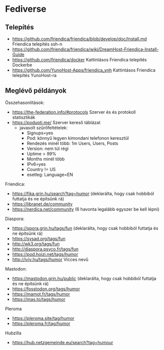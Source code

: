 # Fediverse

## Telepítés

* https://github.com/friendica/friendica/blob/develop/doc/Install.md Friendica telepítés ssh-n
* https://github.com/friendica/friendica/wiki/DreamHost-Friendica-Install-Guide
* https://github.com/friendica/docker Kattintásos Friendica telepítés Dockerbe
* https://github.com/YunoHost-Apps/friendica_ynh Kattintásos Friendica telepítés YunoHost-ra

## Meglévő példányok

Összehasonlítások:

* https://the-federation.info/#protocols Szerver és és protokoll statisztikák
* https://podupti.me/ Szerver kereső táblázat
  * javasolt szűrőfeltételek:
    * Signups=yes
    * Pod: könnyű legyen kimondani telefonon keresztül
    * Rendezés minél több: 1m Users, Users, Posts
    * Version: nem túl régi
    * Uptime > 99%
    * Months minél több
    * IPv6=yes
    * Country != US
    * esetleg: Language=EN

Friendica:

* https://fika.grin.hu/search?tag=humor (deklarálta, hogy csak hobbiból futtatja és ne építsünk rá)
* https://libranet.de/community
* https://nerdica.net/community (6 havonta legalább egyszer be kell lépni)

Diaspora:

* https://spora.grin.hu/tags/fun (deklarálta, hogy csak hobbiból futtatja és ne építsünk rá)
* https://sysad.org/tags/fun
* http://wk3.org/tags/fun
* http://diaspora.psyco.fr/tags/fun
* https://pod.hoizi.net/tags/humor
* http://iviv.hu/tags/humor Vicces nevű

Mastodon:

* https://mastodon.grin.hu/public (deklarálta, hogy csak hobbiból futtatja és ne építsünk rá)
* https://fosstodon.org/tags/humor
* https://mamot.fr/tags/humor
* https://mas.to/tags/humor


Pleroma

* https://pleroma.site/tag/humor
* https://pleroma.fr/tag/humor

Hubzilla

* https://hub.netzgemeinde.eu/search?tag=humour
